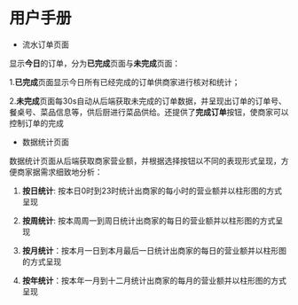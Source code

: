 # 用户手册

- 流水订单页面

显示**今日**的订单，分为**已完成**页面与**未完成**页面：

1.**已完成**页面显示今日所有已经完成的订单供商家进行核对和统计；
  
2.**未完成**页面每30s自动从后端获取未完成的订单数据，并呈现出订单的订单号、餐桌号、菜品信息等，供后厨进行菜品供给。还提供了**完成订单**按钮，使商家可以控制订单的完成

- 数据统计页面

数据统计页面从后端获取商家营业额，并根据选择按钮以不同的表现形式呈现，方便商家据需求细致地分析：

1. **按日统计**: 按本日0时到23时统计出商家的每小时的营业额并以柱形图的方式呈现

2. **按周统计**: 按本周周一到周日统计出商家的每日的营业额并以柱形图的方式呈现

3. **按月统计**：按本月一日到本月最后一日统计出商家的每日的营业额并以柱形图的方式呈现

4. **按年统计**：按本年一月到十二月统计出商家的每月的营业额并以柱形图的方式呈现
